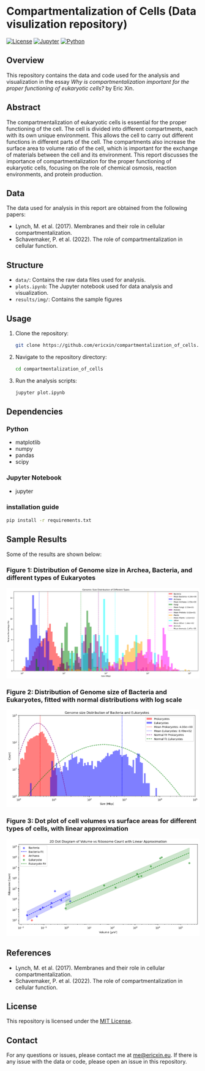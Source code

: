 # Compartmentalization of Cells (Data visulization repository)

[![License](https://img.shields.io/badge/License-MIT-green?logo=mit)](https://opensource.org/licenses/MIT)
[![Jupyter](https://img.shields.io/badge/Jupyter-6.4.0-orange?logo=jupyter)](https://jupyter.org/)
[![Python](https://img.shields.io/badge/Python-3.8.8-blue?logo=python)](https://www.python.org/)

## Overview

This repository contains the data and code used for the analysis and visualization in the essay *Why is compartmentalization important for the proper functioning of eukaryotic cells?* by Eric Xin.

## Abstract

The compartmentalization of eukaryotic cells is essential for the proper functioning of the cell. The cell is divided into different compartments, each with its own unique environment. This allows the cell to carry out different functions in different parts of the cell. The compartments also increase the surface area to volume ratio of the cell, which is important for the exchange of materials between the cell and its environment. This report discusses the importance of compartmentalization for the proper functioning of eukaryotic cells, focusing on the role of chemical osmosis, reaction environments, and protein production.

## Data

The data used for analysis in this report are obtained from the following papers:
- Lynch, M. et al. (2017). Membranes and their role in cellular compartmentalization.
- Schavemaker, P. et al. (2022). The role of compartmentalization in cellular function.

## Structure

- `data/`: Contains the raw data files used for analysis.
- `plots.ipynb`: The Jupyter notebook used for data analysis and visualization.
- `results/img/`: Contains the sample figures

## Usage

1. Clone the repository:
    ```sh
    git clone https://github.com/ericxin/compartmentalization_of_cells.git
    ```
2. Navigate to the repository directory:
    ```sh
    cd compartmentalization_of_cells
    ```
3. Run the analysis scripts:
    ```sh
    jupyter plot.ipynb
    ```

## Dependencies

### Python

- matplotlib
- numpy
- pandas
- scipy

### Jupyter Notebook
- jupyter

### installation guide
```sh
pip install -r requirements.txt
```

## Sample Results
Some of the results are shown below:

### Figure 1: Distribution of Genome size in Archea, Bacteria, and different types of Eukaryotes

![Figure 1](results/img/genome_size_distribution_all_all.png)

### Figure 2: Distribution of Genome size of Bacteria and Eukaryotes, fitted with normal distributions with log scale

![Figure 2](results/img/genome_size_distribution_with_norm.png)

### Figure 3: Dot plot of cell volumes vs surface areas for different types of cells, with linear approximation

![Figure 3](results/img/vol_v_ribo_sep_lin.png)

## References

- Lynch, M. et al. (2017). Membranes and their role in cellular compartmentalization.
- Schavemaker, P. et al. (2022). The role of compartmentalization in cellular function.

## License
This repository is licensed under the [MIT License](LICENSE).

## Contact

For any questions or issues, please contact me at [me@ericxin.eu](mailto:me@ericxin.eu). If there is any issue with the data or code, please open an issue in this repository.
